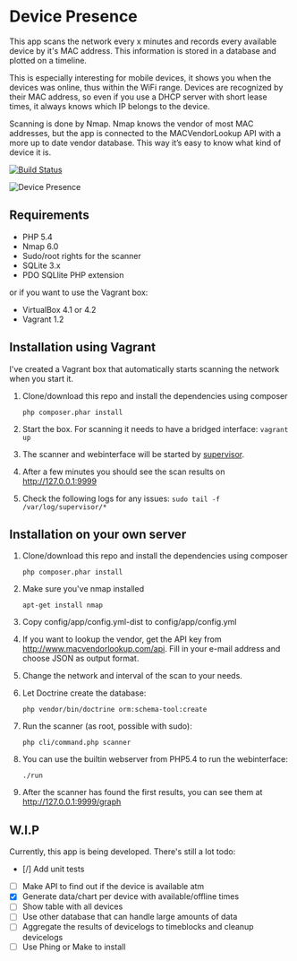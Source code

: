 Device Presence
===============
This app scans the network every x minutes and records every available device by it's MAC address.
This information is stored in a database and plotted on a timeline.

This is especially interesting for mobile devices, it shows you when the devices was online, thus within the WiFi range.
Devices are recognized by their MAC address, so even if you use a DHCP server with short lease times, it always knows which IP belongs to the device.

Scanning is done by Nmap. Nmap knows the vendor of most MAC addresses, but the app is connected to the MACVendorLookup API with a more up to date vendor database.
This way it’s easy to know what kind of device it is.

[![Build Status](https://travis-ci.org/TrafeX/DevicePresence.png?branch=master)](https://travis-ci.org/TrafeX/DevicePresence)

![Device Presence](http://www.trafex.nl/wp-content/uploads/2013/08/devicepresence.png "Device Presence screenshot")

Requirements
------------

- PHP 5.4
- Nmap 6.0
- Sudo/root rights for the scanner
- SQLite 3.x
- PDO SQLlite PHP extension

or if you want to use the Vagrant box:

- VirtualBox 4.1 or 4.2
- Vagrant 1.2

Installation using Vagrant
-------------------------
I've created a Vagrant box that automatically starts scanning the network when you start it.

1. Clone/download this repo and install the dependencies using composer

    ```php composer.phar install```

2. Start the box. For scanning it needs to have a bridged interface:
    ```vagrant up```

3. The scanner and webinterface will be started by [supervisor](http://supervisord.org/).
4. After a few minutes you should see the scan results on http://127.0.0.1:9999

5. Check the following logs for any issues:
    ```sudo tail -f /var/log/supervisor/*```


Installation on your own server
----------------------------

1. Clone/download this repo and install the dependencies using composer

    ```php composer.phar install```

2. Make sure you've nmap installed

    ```apt-get install nmap```

3. Copy config/app/config.yml-dist to config/app/config.yml
4. If you want to lookup the vendor, get the API key from http://www.macvendorlookup.com/api. Fill in your e-mail address and choose JSON as output format.
5. Change the network and interval of the scan to your needs.
6. Let Doctrine create the database:

    ```php vendor/bin/doctrine orm:schema-tool:create```

7. Run the scanner (as root, possible with sudo):

    ```php cli/command.php scanner```

8. You can use the builtin webserver from PHP5.4 to run the webinterface:

    ``` ./run ```

9. After the scanner has found the first results, you can see them at
http://127.0.0.1:9999/graph


W.I.P
-----

Currently, this app is being developed.
There's still a lot todo:


- [/] Add unit tests
- [ ] Make API to find out if the device is available atm
- [X] Generate data/chart per device with available/offline times
- [ ] Show table with all devices
- [ ] Use other database that can handle large amounts of data
- [ ] Aggregate the results of devicelogs to timeblocks and cleanup devicelogs
- [ ] Use Phing or Make to install
